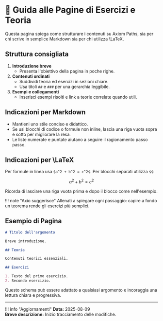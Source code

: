 # 🧭 Guida alle Pagine di Esercizi e Teoria

Questa pagina spiega come strutturare i contenuti su Axiom Paths, sia per chi scrive in semplice Markdown sia per chi utilizza \LaTeX.

## Struttura consigliata

1. **Introduzione breve**
   - Presenta l'obiettivo della pagina in poche righe.
2. **Contenuti ordinati**
   - Suddividi teoria ed esercizi in sezioni chiare.
   - Usa titoli `##` e `###` per una gerarchia leggibile.
3. **Esempi e collegamenti**
   - Inserisci esempi risolti e link a teorie correlate quando utili.

## Indicazioni per Markdown

- Mantieni uno stile conciso e didattico.
- Se usi blocchi di codice o formule non inline, lascia una riga vuota sopra e sotto per migliorare la resa.
- Le liste numerate e puntate aiutano a seguire il ragionamento passo passo.

## Indicazioni per \LaTeX

Per formule in linea usa `$a^2 + b^2 = c^2$`. Per blocchi separati utilizza `$$`:

$$
a^2 + b^2 = c^2
$$

Ricorda di lasciare una riga vuota prima e dopo il blocco come nell'esempio.

!!! note "Axio suggerisce"
    Allenati a spiegare ogni passaggio: capire a fondo un teorema rende gli esercizi più semplici.

## Esempio di Pagina

```markdown
# Titolo dell'argomento

Breve introduzione.

## Teoria

Contenuti teorici essenziali.

## Esercizi

1. Testo del primo esercizio.
2. Secondo esercizio.
```

Questo schema può essere adattato a qualsiasi argomento e incoraggia una lettura chiara e progressiva.


---

!!! info "Aggiornamenti"
    **Data:** 2025-08-09  
    **Breve descrizione:** Inizio tracciamento delle modifiche.

